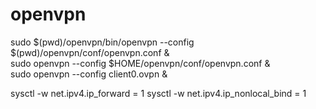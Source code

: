 # openvpn

sudo $(pwd)/openvpn/bin/openvpn --config $(pwd)/openvpn/conf/openvpn.conf &  
sudo openvpn --config $HOME/openvpn/conf/openvpn.conf &  
sudo openvpn --config client0.ovpn &  

sysctl -w net.ipv4.ip_forward = 1 
sysctl -w net.ipv4.ip_nonlocal_bind = 1 
